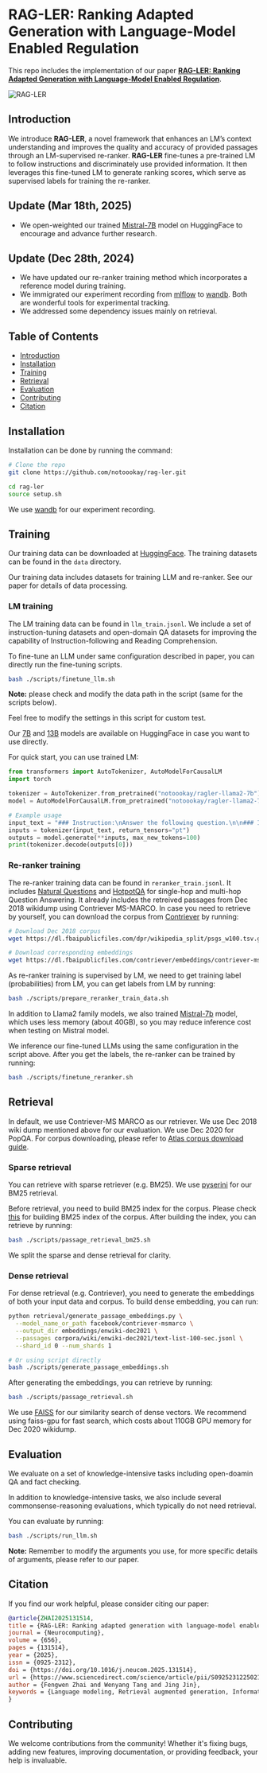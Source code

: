 # RAG-LER: Ranking Adapted Generation with Language-Model Enabled Regulation

This repo includes the implementation of our paper [**RAG-LER: Ranking Adapted Generation with Language-Model Enabled Regulation**](https://authors.elsevier.com/a/1loEd3INukWAMb).

![RAG-LER](img/RAG-LER.png)

## Introduction

We introduce **RAG-LER**, a novel framework that enhances an LM’s context understanding and improves the quality and accuracy of provided passages through an LM-supervised re-ranker. **RAG-LER** fine-tunes a pre-trained LM to follow instructions and discriminately use provided information. It then leverages this fine-tuned LM to generate ranking scores, which serve as supervised labels for training the re-ranker.

## Update (Mar 18th, 2025)

- We open-weighted our trained [Mistral-7B](https://huggingface.co/notoookay/ragler-mistral-7b) model on HuggingFace to encourage and advance further research.

## Update (Dec 28th, 2024)

- We have updated our re-ranker training method which incorporates a reference model during training.
- We immigrated our experiment recording from [mlflow](https://mlflow.org) to [wandb](https://wandb.ai). Both are wonderful tools for experimental tracking.
- We addressed some dependency issues mainly on retrieval.

## Table of Contents

- [Introduction](#introduction)
- [Installation](#installation)
- [Training](#training)
- [Retrieval](#retrieval)
- [Evaluation](#evaluation)
- [Contributing](#contributing)
- [Citation](#citation)

## Installation

Installation can be done by running the command:

```bash
# Clone the repo
git clone https://github.com/notoookay/rag-ler.git

cd rag-ler
source setup.sh
```

We use [wandb](https://wandb.ai) for our experiment recording.

## Training

Our training data can be downloaded at [HuggingFace](https://huggingface.co/datasets/notoookay/rag-ler_train_data). The training datasets can be found in the `data` directory.

Our training data includes datasets for training LLM and re-ranker. See our paper for details of data processing.

### LM training

The LM training data can be found in `llm_train.jsonl`. We include a set of instruction-tuning datasets and open-domain QA datasets for improving the capability of Instruction-following and Reading Comprehension.

To fine-tune an LLM under same configuration described in paper, you can directly run the fine-tuning scripts.

```bash
bash ./scripts/finetune_llm.sh
```

**Note:** please check and modify the data path in the script (same for the scripts below).

Feel free to modify the settings in this script for custom test.

Our [7B](https://huggingface.co/notoookay/ragler-llama2-7b) and [13B](https://huggingface.co/notoookay/ragler-llama2-13b) models are available on HuggingFace in case you want to use directly.

For quick start, you can use trained LM:

```python
from transformers import AutoTokenizer, AutoModelForCausalLM
import torch

tokenizer = AutoTokenizer.from_pretrained("notoookay/ragler-llama2-7b")
model = AutoModelForCausalLM.from_pretrained("notoookay/ragler-llama2-7b", torch_dtype=torch.bfloat16, device_map="auto")

# Example usage
input_text = "### Instruction:\nAnswer the following question.\n\n### Input:\nQuestion:\nWhat is the capital of France?\n\n### Response:\n"
inputs = tokenizer(input_text, return_tensors="pt")
outputs = model.generate(**inputs, max_new_tokens=100)
print(tokenizer.decode(outputs[0]))
```

### Re-ranker training

The re-ranker training data can be found in `reranker_train.jsonl`. It includes [Natural Questions](https://ai.google.com/research/NaturalQuestions) and [HotpotQA](https://hotpotqa.github.io/index.html) for single-hop and multi-hop Question Answering. It already includes the retreived passages from Dec 2018 wikidump using Contriever MS-MARCO. In case you need to retrieve by yourself, you can download the corpus from [Contriever](https://github.com/facebookresearch/contriever) by running:

```bash
# Download Dec 2018 corpus
wget https://dl.fbaipublicfiles.com/dpr/wikipedia_split/psgs_w100.tsv.gz

# Download corresponding embeddings
wget https://dl.fbaipublicfiles.com/contriever/embeddings/contriever-msmarco/wikipedia_embeddings.tar
```

As re-ranker training is supervised by LM, we need to get training label (probabilities) from LM, you can get labels from LM by running:

```bash
bash ./scripts/prepare_reranker_train_data.sh
```

In addition to Llama2 family models, we also trained [Mistral-7b](https://huggingface.co/mistralai/Mistral-7B-v0.3) model, which uses less memory (about 40GB), so you may reduce inference cost when testing on Mistral model.

We inference our fine-tuned LLMs using the same configuration in the script above. After you get the labels, the re-ranker can be trained by running:

```bash
bash ./scripts/finetune_reranker.sh
```

## Retrieval

In default, we use Contriever-MS MARCO as our retriever. We use Dec 2018 wiki dump mentioned above for our evaluation. We use Dec 2020 for PopQA. For corpus downloading, please refer to [Atlas corpus download guide](https://github.com/facebookresearch/atlas?tab=readme-ov-file#corpora).

### Sparse retrieval

You can retrieve with sparse retriever (e.g. BM25). We use [pyserini](https://github.com/castorini/pyserini/tree/master) for our BM25 retrieval.

Before retrieval, you need to build BM25 index for the corpus. Please check [this](https://github.com/castorini/pyserini/blob/master/docs/usage-index.md#building-a-bm25-index-direct-java-implementation) for building BM25 index of the corpus. After building the index, you can retrieve by running:

```bash
bash ./scripts/passage_retrieval_bm25.sh
```

We split the sparse and dense retrieval for clarity.

### Dense retrieval

For dense retrieval (e.g. Contriever), you need to generate the embeddings of both your input data and corpus. To build dense embedding, you can run:

```bash
python retrieval/generate_passage_embeddings.py \
  --model_name_or_path facebook/contriever-msmarco \
  --output_dir embeddings/enwiki-dec2021 \
  --passages corpora/wiki/enwiki-dec2021/text-list-100-sec.jsonl \
  --shard_id 0 --num_shards 1

# Or using script directly
bash ./scripts/generate_passage_embeddings.sh
```

After generating the embeddings, you can retrieve by running:

```bash
bash ./scripts/passage_retrieval.sh
```

We use [FAISS](https://github.com/facebookresearch/faiss) for our similarity search of dense vectors. We recommend using faiss-gpu for fast search, which costs about 110GB GPU memory for Dec 2020 wikidump.

## Evaluation

We evaluate on a set of knowledge-intensive tasks including open-doamin QA and fact checking.

In addition to knowledge-intensive tasks, we also include several commonsense-reasoning evaluations, which typically do not need retrieval.

You can evaluate by running:

```bash
bash ./scripts/run_llm.sh
```

**Note:** Remember to modify the arguments you use, for more specific details of arguments, please refer to our paper.

## Citation

If you find our work helpful, please consider citing our paper:

```bibtex
@article{ZHAI2025131514,
title = {RAG-LER: Ranking adapted generation with language-model enabled regulation},
journal = {Neurocomputing},
volume = {656},
pages = {131514},
year = {2025},
issn = {0925-2312},
doi = {https://doi.org/10.1016/j.neucom.2025.131514},
url = {https://www.sciencedirect.com/science/article/pii/S0925231225021861},
author = {Fengwen Zhai and Wenyang Tang and Jing Jin},
keywords = {Language modeling, Retrieval augmented generation, Information retrieval, Re-ranking}
}
```

## Contributing

We welcome contributions from the community! Whether it's fixing bugs, adding new features, improving documentation, or providing feedback, your help is invaluable.
